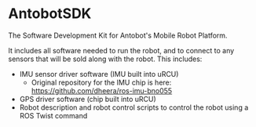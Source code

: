 # AntobotSDK
The Software Development Kit for Antobot's Mobile Robot Platform.

It includes all software needed to run the robot, and to connect to any sensors that will be sold along with the robot. This includes:
- IMU sensor driver software (IMU built into uRCU)
  - Original repository for the IMU chip is here: https://github.com/dheera/ros-imu-bno055
- GPS driver software (chip built into uRCU)
- Robot description and robot control scripts to control the robot using a ROS Twist command
